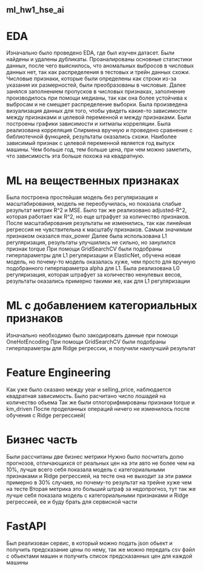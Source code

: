 ## ml_hw1_hse_ai
# EDA
Изначально было проведено EDA, где был изучен датасет.
Были найдены и удалены дубликаты.
Проаналированы основные статистики данных, после чего выяснилось, что аномальных выбросов в числовых данных нет, так как распределения в тестовых и трейн данных схожи.
Числовые признаки, которые были определены как строки из-за указания их размерностей, были преобразованы в числовые.
Далее занялся заполнением пропусков в числовых признаках, заполнение производилось при помощи медианы, так как она более устойчива к выбросам и не смещает распределение выборки.
Была произведена визуализация данных для того, чтобы увидеть какие-то зависимости между признаками и целевой переменной и между признаками. Были построены графики зависимости и хитмапы корреляции. Была реализована корреляция Спирмена вручную и проведено сравнение с библиотечной функцией, результаты оказались схожи. Наиболее зависимый признак с целевой переменной является год выпуск машины. Чем больше год, тем больше цена, при чем можно заметить, что зависимость эта больше похожа на квадратную.
# ML на вещественных признаках
Была построена простейшая модель без регуляризация и масштабирования, модель не переобучилась, но показала слабые результат метрик R^2 и MSE. Было так же реализовано adjusted-R^2, которая работает как R^2, но еще штрафует за количество признаков.
После масштабирования результаты не изменились, так как линейная регрессия не чувствительна к масштабу признаков.
Самым значимым признаком оказался max_power
Далее была использована L1 регуляризация, результаты улучшились не сильно, но занулился признак torque
При помощи GridSearchCV были подобраны гиперпараметры для L1 регуляризации и ElasticNet, обучена новая модель, но почему-то модель оказалась хуже, чем просто для вручную подобранного гиперпараметра alpha для L1.
Была реализована L0 регуляризация, которая штрафует за количество ненулевых весов, результаты оказались примерно такими же, как для L1 регуляризации
# ML с добавлением категориальных признаков
Изначально необходимо было закодировать данные при помощи OneHotEncoding
При помощи GridSearchCV были подобраны гиперпараметры для Ridge регрессии, и получили наилучший результат
# Feature Engineering
Как уже было сказано между year и selling_price, наблюдается квадратная зависимость.
Было расчитано число лошадей на количество обьема
Так же были отлогорифмированы признаки torque и km_driven
После проделанных операций ничего не изменилось после обучения с Ridge регрессией(
# Бизнес часть
Были рассчитаны две бизнес метрики
Нужно было посчитать долю прогнозов, отличающихся от реальных цен на эти авто не более чем на 10%, лучше всего себя показала модель с категориальными признаками и Ridge регрессией, на тесте она не выходит за эти рамки примерно в 30% случаев, но почему-то результат на трейне хуже чем на тесте
Вторая метрика это больший штраф за недопрогноз, тут так же лучше себя показала модель с категориальными признаками и Ridge регрессией, ее и буду брать для сервисной части
# FastAPI
Был реализован сервис, в который можно подать json обьект и получить предсказание цены по нему, так же можно передать csv файл с обьектами машин и получить список предсказанных цен для каждой машины
